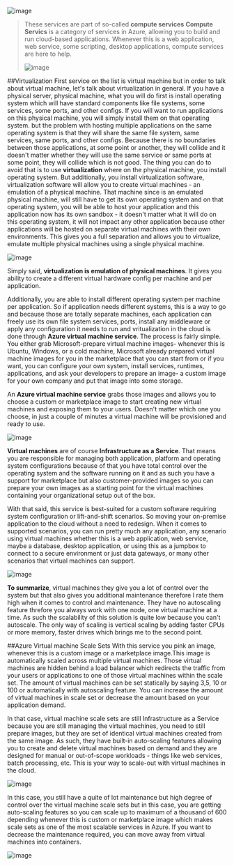 ![image](https://github.com/user-attachments/assets/348c0319-e789-4a36-a33f-6cc97f473c95)

> These services are part of so-called **compute services**
> **Compute Servics** is a category of services in Azure, allowing you to build and run cloud-based applications. Whenever this is a web application, web service, some scripting, desktop applications, compute services are here to help.
>
> ![image](https://github.com/user-attachments/assets/88a20e96-707d-4202-a80a-a424f05a8e0c)


 ##Virtualization
First service on the list is virtual machine but in order to talk about virtual machine, let's talk about virtualization in general.
If you have a physical server, physical machine, what you will do first is install operating system which will have standard components like file systems, some services, some ports, and other configs. If you will want to run applications on this physical machine, you will simply install them on that operating system. but the problem with hosting multiple applications on the same operating system is that they will share the same file system, same services, same ports, and other configs. Because there is no boundaries between those applications, at some point or another, they will collide and it doesn't matter whether they will use the same service or same ports at some point, they will collide which is not good.
The thing you can do to avoid that is to use **virtualization** where on the physical machine, you install operating system. But additionally, you install virtualization software, virtualization software will allow you to create virtual machines - an emulation of a physical machine. That machine since is an emulated physical machine, will still have to get its own operating system and on that operating system, you will be  able to host your application and this application now has its own sandbox - it doesn't matter what it will do on this operating system, it will not impact any other application because other applications will be hosted on separate virtual machines with their own environments. This gives you a full separation and allows you to virtualize, emulate multiple physical machines using a single physical machine.

![image](https://github.com/user-attachments/assets/06ca3515-1a85-43a9-89c2-75a09cad2936)


Simply said, **virtualization is emulation of physical machines**. It gives you ability to create a different virtual hardware config per machine and per application.

Additionally, you are able to install different operating system per machine per application. So if application needs different systems, this is a way to go and because those are totally separate machines, each application can freely use its own file system services, ports, install any middleware or apply any configuration it needs to run and vritualization in the cloud is done through **Azure virtual machine service**. The process is fairly simple. You either grab Microsoft-prepare virtual machine images- whenever this is Ubuntu, Windows, or a cold machine, Microsoft already prepared virtual machine images for you in the marketplace that you can start from or if you want, you can configure your own system, install services, runtimes, applications, and ask your developers to prepare an image- a custom image for your own company and put that image into some storage. 

An **Azure virtual machine service** grabs those images and allows you to choose a custom or marketplace image to start creating new virtual machines and exposing them to your users. Doesn't matter which one you choose, in just a couple of minutes a virtual machine will be provisioned and ready to use.

![image](https://github.com/user-attachments/assets/93de82ec-24f1-4cfc-a576-a8c914255e04)

**Virtual machines** are of course **Infrastructure as a Service**. That means you are responsible for managing both application, platform and operating system configurations because of that you have total control over the operating system and the software running on it and as such you have a support for marketplace but also customer-provided images so you can prepare your own images as a starting point for the virtual machines containing your organizational setup out of the box.


With that said, this service is best-suited for a custom software requiring system configuration or lift-and-shift scenarios. So moving your on-premise application to the cloud without a need to redesign. When it comes to supported scenarios, you can run pretty much any application, any scenario using virtual machines whether this is a web application, web service, maybe a database, desktop application, or using this as a jumpbox to connect to a secure environment or just data gateways, or many other scenarios that virtual machines can support.

![image](https://github.com/user-attachments/assets/e2401182-eac0-4373-a44c-684f2a32f8cf)


**To summarize**, virtual machines they give you a lot of control over the system but that also gives you additional maintenance therefore I rate them high when it comes to control and maintenance. They have no autoscaling feature threfore you always work with one node, one virtual machine at a time. As such the scalability of this solution is quite low because you can't autoscale. The only way of scaling is vertical scaling by adding faster CPUs or more memory, faster drives which brings me to the second point. 


##Azure Virtual machine Scale Sets
With this service you pink an image, whenever this is a custom image or a marketplace image.This image is automatically scaled across multiple virtual machines. Those virtual machines are hidden behind a load balancer which redirects the traffic from your users or applications to one of those virtual machines within the scale set. The amount of virtual machines can be set statically by saying 3,5, 10 or 100 or automatically with autoscaling feature. You can increase the amount of virtual machines in scale set or decrease the amount based on your application demand. 


In that case, virtual machine scale sets are still Infrastructure as a Service because you are still managing the virtual machines, you need to still prepare images, but they are set of identical virtual machines created from the same image. As such, they have built-in auto-scaling features allowing you to create and delete virtual machines based on demand and they are designed for manual or out-of-scope workloads - things like web services, batch processing, etc. This is your way to scale-out with virtual machines in the cloud.

![image](https://github.com/user-attachments/assets/064f2b55-4d97-404b-850f-b11fe28176b1)

In this case, you still have a quite of lot maintenance but high degree of control over the virtual machine scale sets but in this case, you are getting auto-scaling features so you can scale up to maximum of a thousand of 600 depending whenever this is custom or marketplace image which makes scale sets as one of the most scalable services in Azure. If you want to decrease the maintenance required, you can move away from virtual machines into containers.

![image](https://github.com/user-attachments/assets/ca1c53dc-5ebf-4770-a4e8-e7df13913098)
